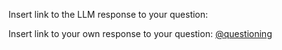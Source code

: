 Insert link to the LLM response to your question: 

Insert link to your own response to your question:
[@questioning](../brainstorming/questioning.md)